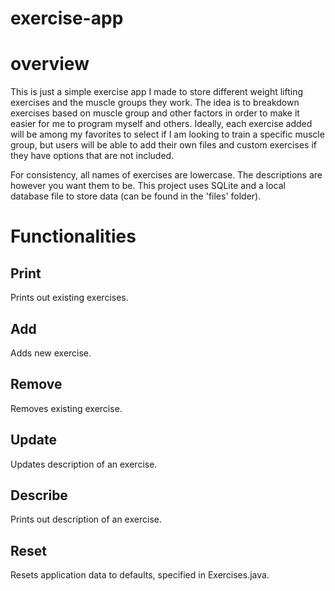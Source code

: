 # exercise-app

# overview

This is just a simple exercise app I made to store different weight lifting exercises and the muscle groups they work.
The idea is to breakdown exercises based on muscle group and other factors in order to make it easier for me to program myself and others.
Ideally, each exercise added will be among my favorites to select if I am looking to train a specific muscle group, but users will be able to add 
their own files and custom exercises if they have options that are not included.

For consistency, all names of exercises are lowercase. The descriptions are however you want them to be. This project uses SQLite and a local
database file to store data (can be found in the 'files' folder). 

# Functionalities
## Print
Prints out existing exercises.
## Add
Adds new exercise.
## Remove
Removes existing exercise.
## Update
Updates description of an exercise.
## Describe
Prints out description of an exercise.
## Reset
Resets application data to defaults, specified in Exercises.java.

